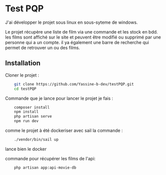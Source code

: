 
# Test PQP

J'ai développer le projet sous linux en sous-syteme de windows.

Le projet récupère une liste de film via une commande et les stock en bdd. les films sont affiché sur le site et peuvent être modifié ou supprimé par une personne qui a un compte.
il ya également une barre de recherche qui permet de retrouver un ou des films.

## Installation

Cloner le projet :
```bash
    git clone https://github.com/Yassine-b-dev/testPQP.git
    cd testPQP
```

Commande que je lance pour lancer le projet je fais :
```bash
    composer install
    npm install
    php artisan serve
    npm run dev
```


comme le projet à été dockeriser avec sail la commande :
```bash
    ./vendor/bin/sail up
```
lance bien le docker


commande pour récupérer les films de l'api:

```bash
    php artisan app:api-movie-db
```